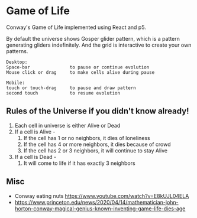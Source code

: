 # Game of Life

Conway's Game of Life implemented using React and p5.

By default the universe shows Gosper glider pattern, which is a pattern generating gliders indefinitely. And the grid is interactive to create your own patterns.

```
Desktop:
Space-bar               to pause or continue evolution
Mouse click or drag     to make cells alive during pause

Mobile:
touch or touch-drag     to pause and draw pattern
second touch            to resume evolution
```

## Rules of the Universe if you didn't know already!

1. Each cell in universe is either Alive or Dead
2. If a cell is Alive -
   1. If the cell has 1 or no neighbors, it dies of loneliness
   2. If the cell has 4 or more neighbors, it dies because of crowd
   3. If the cell has 2 or 3 neighbors, it will continue to stay Alive
3. If a cell is Dead -
   1. It will come to life if it has exactly 3 neighbors

## Misc

- Conway eating nuts https://www.youtube.com/watch?v=E8kUJL04ELA
- https://www.princeton.edu/news/2020/04/14/mathematician-john-horton-conway-magical-genius-known-inventing-game-life-dies-age
